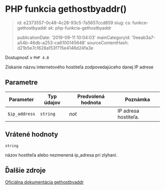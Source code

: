 PHP funkcia gethostbyaddr()
===========================

> id: e2373557-0c48-4c28-93c5-7a5657ccd859
> slug:
> 	cs: funkce-gethostbyaddr
> 	sk: php-funkcia-gethostbyaddr
> 
> publicationDate: '2019-09-11 10:04:03'
> mainCategoryId: '0eeab3a7-a54b-46db-a253-ca6100145648'
> sourceContentHash: d21b5e7c1628a153f715e4146d24fa3e

Dostupnosť v `PHP 4.0`

Získanie názvu internetového hostiteľa zodpovedajúceho danej IP adrese


Parametre
--------------

| Parameter | Typ údajov | Predvolená hodnota | Poznámka |
|-----|-----|-----|-----|
| `$ip_address` | `string` | *not* | IP adresa hostiteľa. |


Vrátené hodnoty
----------------

`string`

názov hostiteľa alebo nezmenená ip_adresa
pri zlyhaní.

Ďalšie zdroje
------------

[Oficiálna dokumentácia gethostbyaddr](https://www.php.net/manual/en/function.gethostbyaddr.php)
